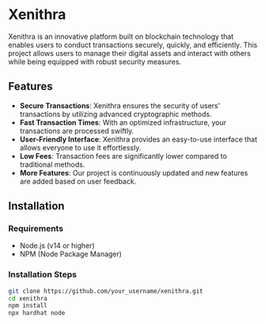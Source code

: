 # Xenithra

Xenithra is an innovative platform built on blockchain technology that enables users to conduct transactions securely, quickly, and efficiently. This project allows users to manage their digital assets and interact with others while being equipped with robust security measures.

## Features

- **Secure Transactions**: Xenithra ensures the security of users' transactions by utilizing advanced cryptographic methods.
- **Fast Transaction Times**: With an optimized infrastructure, your transactions are processed swiftly.
- **User-Friendly Interface**: Xenithra provides an easy-to-use interface that allows everyone to use it effortlessly.
- **Low Fees**: Transaction fees are significantly lower compared to traditional methods.
- **More Features**: Our project is continuously updated and new features are added based on user feedback.

## Installation

### Requirements

- Node.js (v14 or higher)
- NPM (Node Package Manager)

### Installation Steps

```bash
git clone https://github.com/your_username/xenithra.git
cd xenithra
npm install
npx hardhat node
